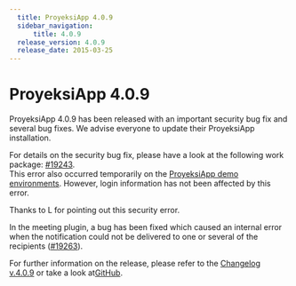 ```yaml
---
  title: ProyeksiApp 4.0.9
  sidebar_navigation:
      title: 4.0.9
  release_version: 4.0.9
  release_date: 2015-03-25
---
```



# ProyeksiApp 4.0.9

ProyeksiApp 4.0.9 has been released with an important security bug fix
and several bug fixes. We advise everyone to update their ProyeksiApp
installation.

For details on the security bug fix, please have a look at the following
work package:
[\#19243](https://community.proyeksi.id/work_packages/19243 "#19243").  
This error also occurred temporarily on the [ProyeksiApp demo
environments](https://start.proyeksiapp.com/ "ProyeksiApp demo environments").
However, login information has not been affected by this error.

Thanks to L for pointing out this security error.

In the meeting plugin, a bug has been fixed which caused an internal
error when the notification could not be delivered to one or several of
the recipients
([\#19263](https://community.proyeksi.id/work_packages/19263 "#19263")).

For further information on the release, please refer to the [Changelog
v.4.0.9](https://github.com/opf/proyeksiapp/releases/tag/v4.0.9 "Changelog version 4.0.9") or
take a look
at[GitHub](https://github.com/opf/proyeksiapp/tree/v4.0.9 "GitHub").


